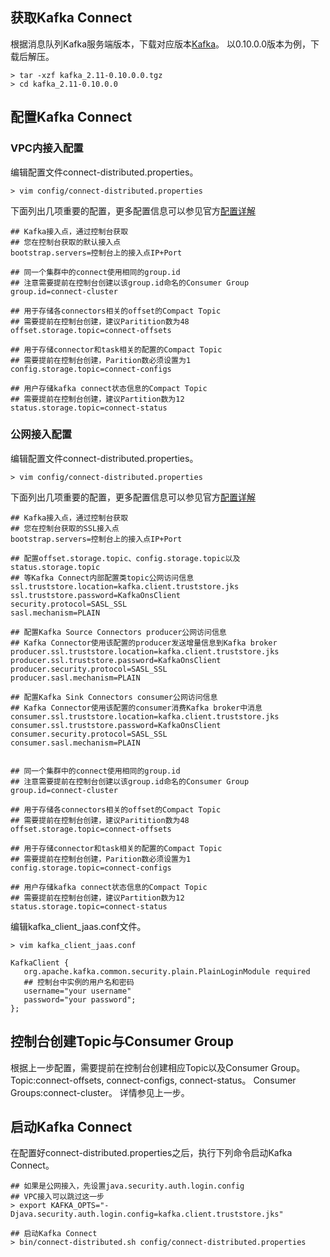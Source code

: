## 获取Kafka Connect
根据消息队列Kafka服务端版本，下载对应版本[Kafka](http://kafka.apache.org/downloads)。
以0.10.0.0版本为例，下载后解压。
```shell
> tar -xzf kafka_2.11-0.10.0.0.tgz
> cd kafka_2.11-0.10.0.0
```

## 配置Kafka Connect

### VPC内接入配置
编辑配置文件connect-distributed.properties。
```shell
> vim config/connect-distributed.properties
```
下面列出几项重要的配置，更多配置信息可以参见官方[配置详解](https://kafka.apache.org/documentation/#connectconfigs)

```
## Kafka接入点，通过控制台获取
## 您在控制台获取的默认接入点
bootstrap.servers=控制台上的接入点IP+Port

## 同一个集群中的connect使用相同的group.id
## 注意需要提前在控制台创建以该group.id命名的Consumer Group
group.id=connect-cluster

## 用于存储各connectors相关的offset的Compact Topic
## 需要提前在控制台创建，建议Paritition数为48
offset.storage.topic=connect-offsets

## 用于存储connector和task相关的配置的Compact Topic
## 需要提前在控制台创建，Parition数必须设置为1
config.storage.topic=connect-configs

## 用户存储kafka connect状态信息的Compact Topic
## 需要提前在控制台创建，建议Partition数为12
status.storage.topic=connect-status
```

### 公网接入配置
编辑配置文件connect-distributed.properties。
```shell
> vim config/connect-distributed.properties
```
下面列出几项重要的配置，更多配置信息可以参见官方[配置详解](https://kafka.apache.org/documentation/#connectconfigs)

```
## Kafka接入点，通过控制台获取
## 您在控制台获取的SSL接入点
bootstrap.servers=控制台上的接入点IP+Port

## 配置offset.storage.topic、config.storage.topic以及status.storage.topic
## 等Kafka Connect内部配置类topic公网访问信息
ssl.truststore.location=kafka.client.truststore.jks
ssl.truststore.password=KafkaOnsClient
security.protocol=SASL_SSL
sasl.mechanism=PLAIN

## 配置Kafka Source Connectors producer公网访问信息
## Kafka Connector使用该配置的producer发送增量信息到Kafka broker
producer.ssl.truststore.location=kafka.client.truststore.jks
producer.ssl.truststore.password=KafkaOnsClient
producer.security.protocol=SASL_SSL
producer.sasl.mechanism=PLAIN

## 配置Kafka Sink Connectors consumer公网访问信息
## Kafka Connector使用该配置的consumer消费Kafka broker中消息
consumer.ssl.truststore.location=kafka.client.truststore.jks
consumer.ssl.truststore.password=KafkaOnsClient
consumer.security.protocol=SASL_SSL
consumer.sasl.mechanism=PLAIN


## 同一个集群中的connect使用相同的group.id
## 注意需要提前在控制台创建以该group.id命名的Consumer Group
group.id=connect-cluster

## 用于存储各connectors相关的offset的Compact Topic
## 需要提前在控制台创建，建议Paritition数为48
offset.storage.topic=connect-offsets

## 用于存储connector和task相关的配置的Compact Topic
## 需要提前在控制台创建，Parition数必须设置为1
config.storage.topic=connect-configs

## 用户存储kafka connect状态信息的Compact Topic
## 需要提前在控制台创建，建议Partition数为12
status.storage.topic=connect-status
```

编辑kafka_client_jaas.conf文件。
```shell
> vim kafka_client_jaas.conf
```

```
KafkaClient {
   org.apache.kafka.common.security.plain.PlainLoginModule required
   ## 控制台中实例的用户名和密码
   username="your username"
   password="your password";
};

```

## 控制台创建Topic与Consumer Group

根据上一步配置，需要提前在控制台创建相应Topic以及Consumer Group。
Topic:connect-offsets, connect-configs, connect-status。
Consumer Groups:connect-cluster。
详情参见上一步。


## 启动Kafka Connect
在配置好connect-distributed.properties之后，执行下列命令启动Kafka Connect。
```shell
## 如果是公网接入，先设置java.security.auth.login.config
## VPC接入可以跳过这一步
> export KAFKA_OPTS="-Djava.security.auth.login.config=kafka.client.truststore.jks"

## 启动Kafka Connect
> bin/connect-distributed.sh config/connect-distributed.properties
```